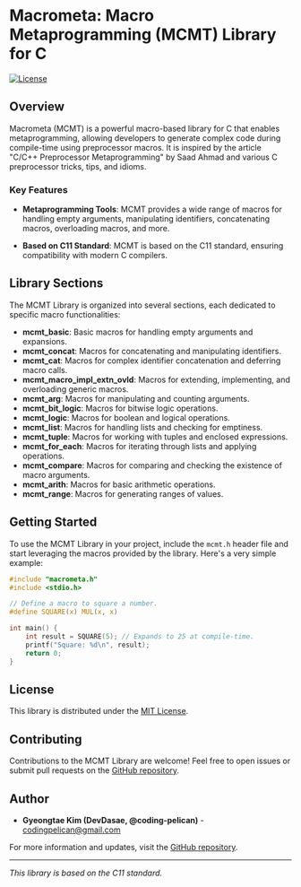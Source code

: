 # Macrometa: Macro Metaprogramming (MCMT) Library for C

[![License](https://img.shields.io/badge/license-MIT-blue.svg)](LICENSE)

## Overview

Macrometa (MCMT) is a powerful macro-based library for C that enables metaprogramming, allowing developers to generate complex code during compile-time using preprocessor macros. It is inspired by the article "C/C++ Preprocessor Metaprogramming" by Saad Ahmad and various C preprocessor tricks, tips, and idioms.

### Key Features

- **Metaprogramming Tools**: MCMT provides a wide range of macros for handling empty arguments, manipulating identifiers, concatenating macros, overloading macros, and more.

- **Based on C11 Standard**: MCMT is based on the C11 standard, ensuring compatibility with modern C compilers.

## Library Sections

The MCMT Library is organized into several sections, each dedicated to specific macro functionalities:

- **mcmt_basic**: Basic macros for handling empty arguments and expansions.
- **mcmt_concat**: Macros for concatenating and manipulating identifiers.
- **mcmt_cat**: Macros for complex identifier concatenation and deferring macro calls.
- **mcmt_macro_impl_extn_ovld**: Macros for extending, implementing, and overloading generic macros.
- **mcmt_arg**: Macros for manipulating and counting arguments.
- **mcmt_bit_logic**: Macros for bitwise logic operations.
- **mcmt_logic**: Macros for boolean and logical operations.
- **mcmt_list**: Macros for handling lists and checking for emptiness.
- **mcmt_tuple**: Macros for working with tuples and enclosed expressions.
- **mcmt_for_each**: Macros for iterating through lists and applying operations.
- **mcmt_compare**: Macros for comparing and checking the existence of macro arguments.
- **mcmt_arith**: Macros for basic arithmetic operations.
- **mcmt_range**: Macros for generating ranges of values.

## Getting Started

To use the MCMT Library in your project, include the `mcmt.h` header file and start leveraging the macros provided by the library. Here's a very simple example:

```c
#include "macrometa.h"
#include <stdio.h>

// Define a macro to square a number.
#define SQUARE(x) MUL(x, x)

int main() {
    int result = SQUARE(5); // Expands to 25 at compile-time.
    printf("Square: %d\n", result);
    return 0;
}
```

## License

This library is distributed under the [MIT License](LICENSE).

## Contributing

Contributions to the MCMT Library are welcome! Feel free to open issues or submit pull requests on the [GitHub repository](https://github.com/coding-pelican/macrometa).

## Author

- **Gyeongtae Kim (DevDasae, @coding-pelican)** - [codingpelican@gmail.com](mailto:codingpelican@gmail.com)

For more information and updates, visit the [GitHub repository](https://github.com/coding-pelican/macrometa).

---
*This library is based on the C11 standard.*
